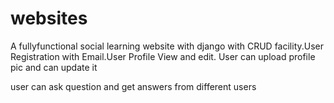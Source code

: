 # websites

A fullyfunctional social learning website with django with CRUD facility.User Registration with Email.User Profile View and edit.
User can upload profile pic and can update it

user can ask question and get answers from different users




